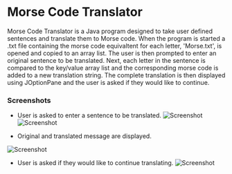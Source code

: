 # Morse Code Translator
Morse Code Translator is a Java program designed to take user defined sentences and translate them to Morse code. 
When the program is started a .txt file containing the morse code equivaltent for each letter, 'Morse.txt', is opened and copied to an array list. 
The user is then prompted to enter an original sentence to be translated. 
Next, each letter in the sentence is compared to the key/value array list and the corresponding morse code is added to a new translation string.
The complete translation is then displayed using JOptionPane and the user is asked if they would like to continue. 


### Screenshots
* User is asked to enter a sentence to be translated.
![Screenshot](https://user-images.githubusercontent.com/13583303/30236448-7b73c6b2-94e7-11e7-9356-3113f22cd2a1.png)
![Screenshot](https://user-images.githubusercontent.com/13583303/30236449-7cb3d7a6-94e7-11e7-912b-42b70dd0543e.png)

* Original and translated message are displayed.

![Screenshot](https://user-images.githubusercontent.com/13583303/30236450-7df25fb6-94e7-11e7-9b41-4c66aedc5b78.png)

* User is asked if they would like to continue translating.
![Screenshot](https://user-images.githubusercontent.com/13583303/30236451-7f6b94de-94e7-11e7-8153-da335723cd05.png)
